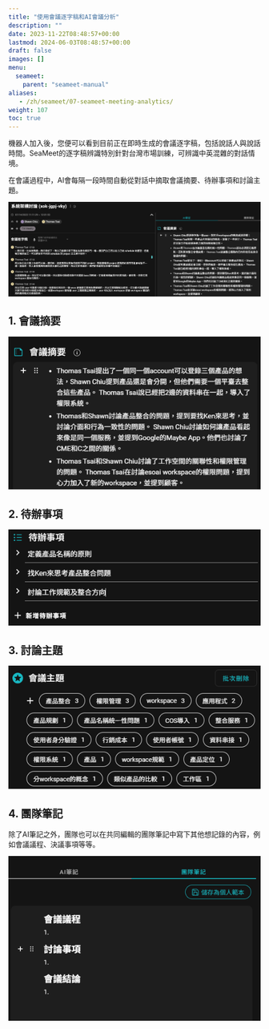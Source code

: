 ```yaml
---
title: "使用會議逐字稿和AI會議分析"
description: ""
date: 2023-11-22T08:48:57+00:00
lastmod: 2024-06-03T08:48:57+00:00
draft: false
images: []
menu:
  seameet:
    parent: "seameet-manual"
aliases:
   - /zh/seameet/07-seameet-meeting-analytics/
weight: 107
toc: true
---
```



機器人加入後，您便可以看到目前正在即時生成的會議逐字稿，包括說話人與說話時間。SeaMeet的逐字稿辨識特別針對台灣市場訓練，可辨識中英混雜的對話情境。

在會議過程中，AI會每隔一段時間自動從對話中摘取會議摘要、待辦事項和討論主題。

<center>
<img src="/images/seameet-zh/SeaMeet會議記錄.png" alt="SeaMeet會議記錄"/>
</center>

## 1. 會議摘要

<center>
<img src="/images/seameet-zh/SeaMeet會議摘要.png" alt="SeaMeet會議摘要"/>
</center>

## 2. 待辦事項

<center>
<img src="/images/seameet-zh/SeaMeet待辦事項.png" alt="SeaMeet待辦事項"/>
</center>

## 3. 討論主題

<center>
<img src="/images/seameet-zh/SeaMeet討論主題.png" alt="SeaMeet討論主題"/>
</center>

## 4. 團隊筆記

除了AI筆記之外，團隊也可以在共同編輯的團隊筆記中寫下其他想記錄的內容，例如會議議程、決議事項等等。

<center>
<img src="/images/seameet-zh/SeaMeet團隊筆記.png" alt="SeaMeet團隊筆記"/>
</center>
